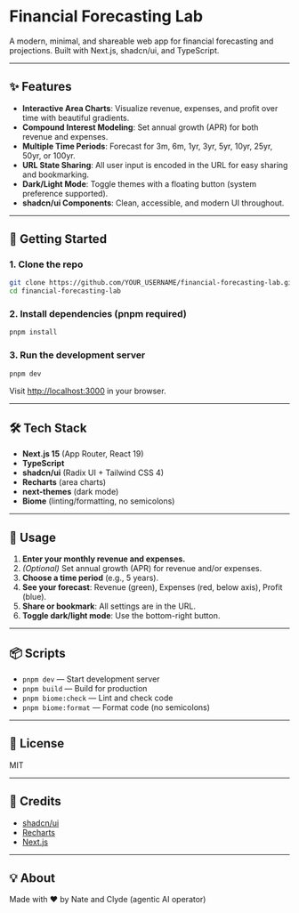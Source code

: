 # Financial Forecasting Lab

A modern, minimal, and shareable web app for financial forecasting and projections. Built with Next.js, shadcn/ui, and TypeScript.

---

## ✨ Features

- **Interactive Area Charts**: Visualize revenue, expenses, and profit over time with beautiful gradients.
- **Compound Interest Modeling**: Set annual growth (APR) for both revenue and expenses.
- **Multiple Time Periods**: Forecast for 3m, 6m, 1yr, 3yr, 5yr, 10yr, 25yr, 50yr, or 100yr.
- **URL State Sharing**: All user input is encoded in the URL for easy sharing and bookmarking.
- **Dark/Light Mode**: Toggle themes with a floating button (system preference supported).
- **shadcn/ui Components**: Clean, accessible, and modern UI throughout.

---

## 🚀 Getting Started

### 1. Clone the repo
```sh
git clone https://github.com/YOUR_USERNAME/financial-forecasting-lab.git
cd financial-forecasting-lab
```

### 2. Install dependencies (pnpm required)
```sh
pnpm install
```

### 3. Run the development server
```sh
pnpm dev
```

Visit [http://localhost:3000](http://localhost:3000) in your browser.

---

## 🛠️ Tech Stack
- **Next.js 15** (App Router, React 19)
- **TypeScript**
- **shadcn/ui** (Radix UI + Tailwind CSS 4)
- **Recharts** (area charts)
- **next-themes** (dark mode)
- **Biome** (linting/formatting, no semicolons)

---

## 📝 Usage

1. **Enter your monthly revenue and expenses.**
2. *(Optional)* Set annual growth (APR) for revenue and/or expenses.
3. **Choose a time period** (e.g., 5 years).
4. **See your forecast**: Revenue (green), Expenses (red, below axis), Profit (blue).
5. **Share or bookmark**: All settings are in the URL.
6. **Toggle dark/light mode**: Use the bottom-right button.

---

## 📦 Scripts

- `pnpm dev` — Start development server
- `pnpm build` — Build for production
- `pnpm biome:check` — Lint and check code
- `pnpm biome:format` — Format code (no semicolons)

---

## 📄 License

MIT

---

## 🙏 Credits
- [shadcn/ui](https://ui.shadcn.com/)
- [Recharts](https://recharts.org/)
- [Next.js](https://nextjs.org/)

---

## 💡 About

Made with ❤️ by Nate and Clyde (agentic AI operator)
